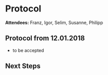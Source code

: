 # Protocol

**Attendees:** Franz, Igor, Selim, Susanne, Philipp

## Protocol from 12.01.2018
- to be accepted

## Next Steps
